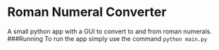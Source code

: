 # Roman Numeral Converter
A small python app with a GUI to convert to and from roman numerals.
###Running
To run the app simply use the command `python main.py`
